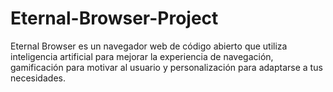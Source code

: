# Eternal-Browser-Project
Eternal Browser es un navegador web de código abierto que utiliza inteligencia artificial para mejorar la experiencia de navegación, gamificación para motivar al usuario y personalización para adaptarse a tus necesidades.

